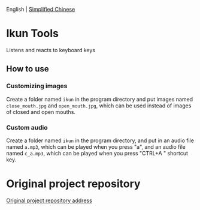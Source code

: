English | [Simplified Chinese](./README.md)
# Ikun Tools

Listens and reacts to keyboard keys

## How to use
### Customizing images
Create a folder named `ikun` in the program directory and put images named `close_mouth.jpg` and `open_mouth.jpg`, which can be used instead of images of closed and open mouths.

### Custom audio
Create a folder named `ikun` in the program directory, and put in an audio file named `a.mp3`, which can be played when you press "a", and an audio file named `c_a.mp3`, which can be played when you press "CTRL+A " shortcut key.

# Original project repository
[Original project repository address](https://github.com/ShenYuhan/python-tools/tree/master/3_kun_keyboard_catcher)